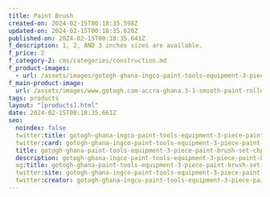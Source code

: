```yaml
---
title: Paint Brush
created-on: 2024-02-15T00:18:35.598Z
updated-on: 2024-02-15T00:18:35.620Z
published-on: 2024-02-15T00:18:35.641Z
f_description: 1, 2, AND 3 inches sizes are available.
f_price: 2
f_category-2: cms/categories/construction.md
f_product-images:
  - url: /assets/images/gotogh-ghana-ingco-paint-tools-equipment-3-piece-paint-brush-set-chptb7860301-buy-tools-hardware-building-materials-30239185862790.webp
f_main-product-image:
  url: /assets/images/www.gotogh.com-accra-ghana.3-1-smooth-paint-roller-brushes-www.gotogh.com-accra-ghana.3.jpeg
tags: products
layout: "[products].html"
date: 2024-02-15T00:18:35.661Z
seo:
  noindex: false
  twitter:title: gotogh-ghana-ingco-paint-tools-equipment-3-piece-paint-brush-set-chptb7860301-buy-tools-hardware-building-materials-30239185862790
  twitter:card: gotogh-ghana-ingco-paint-tools-equipment-3-piece-paint-brush-set-chptb7860301-buy-tools-hardware-building-materials-30239185862790
  title: gotogh-ghana-paint-tools-equipment-3-piece-paint-brush-set-chptb7860301-buy-tools-hardware-building-materials-30239185862790
  description: gotogh-ghana-ingco-paint-tools-equipment-3-piece-paint-brush-set-chptb7860301-buy-tools-hardware-building-materials-30239185862790
  og:title: gotogh-ghana-paint-tools-equipment-3-piece-paint-brush-set-chptb7860301-buy-tools-hardware-building-materials-30239185862790
  twitter:site: gotogh-ghana-ingco-paint-tools-equipment-3-piece-paint-brush-set-chptb7860301-buy-tools-hardware-building-materials-30239185862790
  twitter:creator: gotogh-ghana-ingco-paint-tools-equipment-3-piece-paint-brush-set-chptb7860301-buy-tools-hardware-building-materials-30239185862790
---
```

